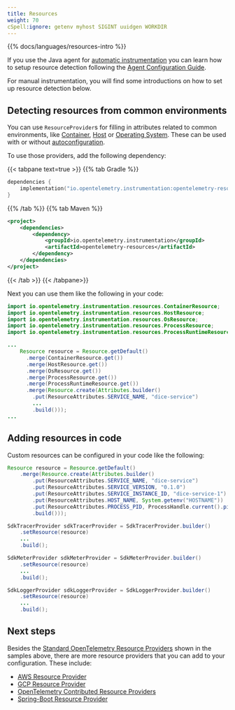 ```yaml
---
title: Resources
weight: 70
cSpell:ignore: getenv myhost SIGINT uuidgen WORKDIR
---
```


{{% docs/languages/resources-intro %}}

If you use the Java agent for
[automatic instrumentation](/docs/languages/java/automatic) you can learn how to
setup resource detection following the
[Agent Configuration Guide](/docs/languages/java/automatic/configuration).

For manual instrumentation, you will find some introductions on how to set up
resource detection below.

## Detecting resources from common environments

You can use `ResourceProvider`s for filling in attributes related to common
environments, like [Container](/docs/specs/semconv/resource/container/),
[Host](/docs/specs/semconv/resource/host/) or
[Operating System](/docs/specs/semconv/resource/os/). These can be used with or
without
[autoconfiguration](/docs/languages/java/instrumentation/#automatic-configuration).

To use those providers, add the following dependency:

{{< tabpane text=true >}} {{% tab Gradle %}}

```kotlin
dependencies {
    implementation("io.opentelemetry.instrumentation:opentelemetry-resources:{{% param vers.otel %}}-alpha");
}
```

{{% /tab %}} {{% tab Maven %}}

```xml
<project>
    <dependencies>
        <dependency>
            <groupId>io.opentelemetry.instrumentation</groupId>
            <artifactId>opentelemetry-resources</artifactId>
        </dependency>
    </dependencies>
</project>
```

{{< /tab >}} {{< /tabpane>}}

Next you can use them like the following in your code:

```java
import io.opentelemetry.instrumentation.resources.ContainerResource;
import io.opentelemetry.instrumentation.resources.HostResource;
import io.opentelemetry.instrumentation.resources.OsResource;
import io.opentelemetry.instrumentation.resources.ProcessResource;
import io.opentelemetry.instrumentation.resources.ProcessRuntimeResource;

...
    Resource resource = Resource.getDefault()
      .merge(ContainerResource.get())
      .merge(HostResource.get())
      .merge(OsResource.get())
      .merge(ProcessResource.get())
      .merge(ProcessRuntimeResource.get())
      .merge(Resource.create(Attributes.builder()
        .put(ResourceAttributes.SERVICE_NAME, "dice-service")
        ...
        .build()));
...
```

## Adding resources in code

Custom resources can be configured in your code like the following:

```java
Resource resource = Resource.getDefault()
    .merge(Resource.create(Attributes.builder()
        .put(ResourceAttributes.SERVICE_NAME, "dice-service")
        .put(ResourceAttributes.SERVICE_VERSION, "0.1.0")
        .put(ResourceAttributes.SERVICE_INSTANCE_ID, "dice-service-1")
        .put(ResourceAttributes.HOST_NAME, System.getenv("HOSTNAME"))
        .put(ResourceAttributes.PROCESS_PID, ProcessHandle.current().pid())
        .build()));

SdkTracerProvider sdkTracerProvider = SdkTracerProvider.builder()
    .setResource(resource)
    ...
    .build();

SdkMeterProvider sdkMeterProvider = SdkMeterProvider.builder()
    .setResource(resource)
    ...
    .build();

SdkLoggerProvider sdkLoggerProvider = SdkLoggerProvider.builder()
    .setResource(resource)
    ...
    .build();
```

## Next steps

Besides the
[Standard OpenTelemetry Resource Providers](https://github.com/open-telemetry/opentelemetry-java-instrumentation/tree/main/instrumentation/resources/library)
shown in the samples above, there are more resource providers that you can add
to your configuration. These include:

- [AWS Resource Provider](https://github.com/open-telemetry/opentelemetry-java-contrib/tree/main/aws-resources)
- [GCP Resource Provider](https://github.com/open-telemetry/opentelemetry-java-contrib/tree/main/gcp-resources)
- [OpenTelemetry Contributed Resource Providers](https://github.com/open-telemetry/opentelemetry-java-contrib/tree/main/resource-providers)
- [Spring-Boot Resource Provider](https://github.com/open-telemetry/opentelemetry-java-instrumentation/tree/main/instrumentation/spring/spring-boot-resources)
